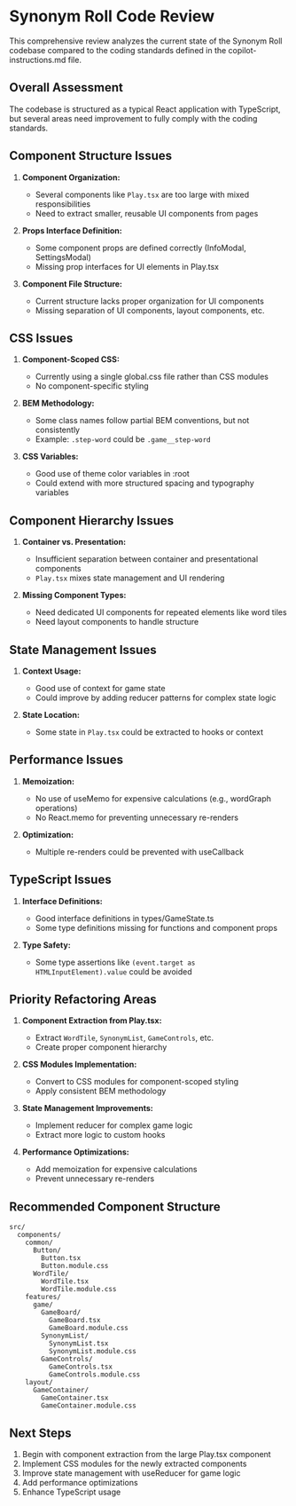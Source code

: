 # Synonym Roll Code Review

This comprehensive review analyzes the current state of the Synonym Roll codebase compared to the coding standards defined in the copilot-instructions.md file.

## Overall Assessment

The codebase is structured as a typical React application with TypeScript, but several areas need improvement to fully comply with the coding standards. 

## Component Structure Issues

1. **Component Organization:**
   - Several components like `Play.tsx` are too large with mixed responsibilities
   - Need to extract smaller, reusable UI components from pages

2. **Props Interface Definition:**
   - Some component props are defined correctly (InfoModal, SettingsModal)
   - Missing prop interfaces for UI elements in Play.tsx

3. **Component File Structure:**
   - Current structure lacks proper organization for UI components
   - Missing separation of UI components, layout components, etc.

## CSS Issues

1. **Component-Scoped CSS:**
   - Currently using a single global.css file rather than CSS modules
   - No component-specific styling

2. **BEM Methodology:**
   - Some class names follow partial BEM conventions, but not consistently
   - Example: `.step-word` could be `.game__step-word`

3. **CSS Variables:**
   - Good use of theme color variables in :root
   - Could extend with more structured spacing and typography variables

## Component Hierarchy Issues

1. **Container vs. Presentation:**
   - Insufficient separation between container and presentational components
   - `Play.tsx` mixes state management and UI rendering

2. **Missing Component Types:**
   - Need dedicated UI components for repeated elements like word tiles
   - Need layout components to handle structure

## State Management Issues

1. **Context Usage:**
   - Good use of context for game state
   - Could improve by adding reducer patterns for complex state logic

2. **State Location:**
   - Some state in `Play.tsx` could be extracted to hooks or context

## Performance Issues

1. **Memoization:**
   - No use of useMemo for expensive calculations (e.g., wordGraph operations)
   - No React.memo for preventing unnecessary re-renders

2. **Optimization:**
   - Multiple re-renders could be prevented with useCallback

## TypeScript Issues

1. **Interface Definitions:**
   - Good interface definitions in types/GameState.ts
   - Some type definitions missing for functions and component props

2. **Type Safety:**
   - Some type assertions like `(event.target as HTMLInputElement).value` could be avoided

## Priority Refactoring Areas

1. **Component Extraction from Play.tsx:**
   - Extract `WordTile`, `SynonymList`, `GameControls`, etc.
   - Create proper component hierarchy

2. **CSS Modules Implementation:**
   - Convert to CSS modules for component-scoped styling
   - Apply consistent BEM methodology

3. **State Management Improvements:**
   - Implement reducer for complex game logic
   - Extract more logic to custom hooks

4. **Performance Optimizations:**
   - Add memoization for expensive calculations
   - Prevent unnecessary re-renders

## Recommended Component Structure

```
src/
  components/
    common/
      Button/
        Button.tsx
        Button.module.css
      WordTile/
        WordTile.tsx
        WordTile.module.css
    features/
      game/
        GameBoard/
          GameBoard.tsx
          GameBoard.module.css
        SynonymList/
          SynonymList.tsx
          SynonymList.module.css
        GameControls/
          GameControls.tsx
          GameControls.module.css
    layout/
      GameContainer/
        GameContainer.tsx
        GameContainer.module.css
```

## Next Steps

1. Begin with component extraction from the large Play.tsx component
2. Implement CSS modules for the newly extracted components
3. Improve state management with useReducer for game logic
4. Add performance optimizations
5. Enhance TypeScript usage
